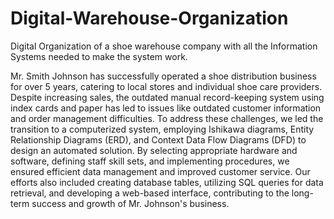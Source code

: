 # Digital-Warehouse-Organization
Digital Organization of a shoe warehouse company with all the Information Systems needed to make the system work.

Mr. Smith Johnson has successfully operated a shoe distribution business for over 5 years, catering to local stores and individual shoe care providers. Despite increasing sales, the outdated manual record-keeping system using index cards and paper has led to issues like outdated customer information and order management difficulties. To address these challenges, we led the transition to a computerized system, employing Ishikawa diagrams, Entity Relationship Diagrams (ERD), and Context Data Flow Diagrams (DFD) to design an automated solution. By selecting appropriate hardware and software, defining staff skill sets, and implementing procedures, we ensured efficient data management and improved customer service. Our efforts also included creating database tables, utilizing SQL queries for data retrieval, and developing a web-based interface, contributing to the long-term success and growth of Mr. Johnson's business.
